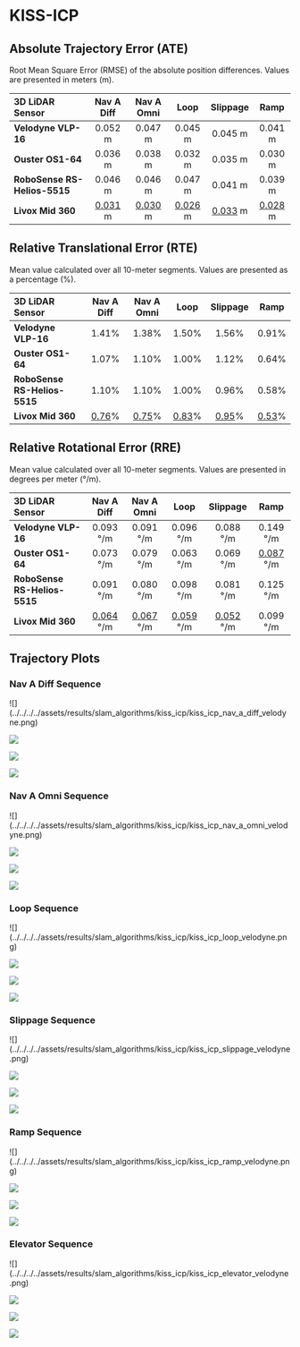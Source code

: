 # KISS-ICP

## Absolute Trajectory Error (ATE)

Root Mean Square Error (RMSE) of the absolute position differences. Values are presented in meters (m).

| 3D LiDAR Sensor              | Nav A Diff     | Nav A Omni     | Loop           | Slippage       | Ramp           |
| :--------------------------- | :------------: | :------------: | :------------: | :------------: | :------------: |
| **Velodyne VLP-16**          | 0.052 m        | 0.047 m        | 0.045 m        | 0.045 m        | 0.041 m        |
| **Ouster OS1-64**            | 0.036 m        | 0.038 m        | 0.032 m        | 0.035 m        | 0.030 m        |
| **RoboSense RS-Helios-5515** | 0.046 m        | 0.046 m        | 0.047 m        | 0.041 m        | 0.039 m        |
| **Livox Mid 360**            | <u>0.031</u> m | <u>0.030</u> m | <u>0.026</u> m | <u>0.033</u> m | <u>0.028</u> m |

## Relative Translational Error (RTE)

Mean value calculated over all 10-meter segments. Values are presented as a percentage (%).

| 3D LiDAR Sensor              | Nav A Diff   | Nav A Omni   | Loop         | Slippage     | Ramp         |
| :--------------------------- | :----------: | :----------: | :----------: | :----------: | :----------: |
| **Velodyne VLP-16**          | 1.41%        | 1.38%        | 1.50%        | 1.56%        | 0.91%        |
| **Ouster OS1-64**            | 1.07%        | 1.10%        | 1.00%        | 1.12%        | 0.64%        |
| **RoboSense RS-Helios-5515** | 1.10%        | 1.10%        | 1.00%        | 0.96%        | 0.58%        |
| **Livox Mid 360**            | <u>0.76</u>% | <u>0.75</u>% | <u>0.83</u>% | <u>0.95</u>% | <u>0.53</u>% |

## Relative Rotational Error (RRE)

Mean value calculated over all 10-meter segments. Values are presented in degrees per meter (°/m).

| 3D LiDAR Sensor              | Nav A Diff       | Nav A Omni       | Loop             | Slippage         | Ramp             |
| :--------------------------- | :--------------: | :--------------: | :--------------: | :--------------: | :--------------: |
| **Velodyne VLP-16**          | 0.093 °/m        | 0.091 °/m        | 0.096 °/m        | 0.088 °/m        | 0.149 °/m        |
| **Ouster OS1-64**            | 0.073 °/m        | 0.079 °/m        | 0.063 °/m        | 0.069 °/m        | <u>0.087</u> °/m |
| **RoboSense RS-Helios-5515** | 0.091 °/m        | 0.080 °/m        | 0.098 °/m        | 0.081 °/m        | 0.125 °/m        |
| **Livox Mid 360**            | <u>0.064</u> °/m | <u>0.067</u> °/m | <u>0.059</u> °/m | <u>0.052</u> °/m | 0.099 °/m        |

## Trajectory Plots

### Nav A Diff Sequence 
<div class="grid" markdown>
![](../../../../assets/results/slam_algorithms/kiss_icp/kiss_icp_nav_a_diff_velodyne.png)

![](../../../../assets/results/slam_algorithms/kiss_icp/kiss_icp_nav_a_diff_ouster.png)

![](../../../../assets/results/slam_algorithms/kiss_icp/kiss_icp_nav_a_diff_robosense.png)

![](../../../../assets/results/slam_algorithms/kiss_icp/kiss_icp_nav_a_diff_livox.png)
</div>

### Nav A Omni Sequence 
<div class="grid" markdown>
![](../../../../assets/results/slam_algorithms/kiss_icp/kiss_icp_nav_a_omni_velodyne.png)

![](../../../../assets/results/slam_algorithms/kiss_icp/kiss_icp_nav_a_omni_ouster.png)

![](../../../../assets/results/slam_algorithms/kiss_icp/kiss_icp_nav_a_omni_robosense.png)

![](../../../../assets/results/slam_algorithms/kiss_icp/kiss_icp_nav_a_omni_livox.png)
</div>

### Loop Sequence 
<div class="grid" markdown>
![](../../../../assets/results/slam_algorithms/kiss_icp/kiss_icp_loop_velodyne.png)

![](../../../../assets/results/slam_algorithms/kiss_icp/kiss_icp_loop_ouster.png)

![](../../../../assets/results/slam_algorithms/kiss_icp/kiss_icp_loop_robosense.png)

![](../../../../assets/results/slam_algorithms/kiss_icp/kiss_icp_loop_livox.png)
</div>

### Slippage Sequence 
<div class="grid" markdown>
![](../../../../assets/results/slam_algorithms/kiss_icp/kiss_icp_slippage_velodyne.png)

![](../../../../assets/results/slam_algorithms/kiss_icp/kiss_icp_slippage_ouster.png)

![](../../../../assets/results/slam_algorithms/kiss_icp/kiss_icp_slippage_robosense.png)

![](../../../../assets/results/slam_algorithms/kiss_icp/kiss_icp_slippage_livox.png)
</div>

### Ramp Sequence 
<div class="grid" markdown>
![](../../../../assets/results/slam_algorithms/kiss_icp/kiss_icp_ramp_velodyne.png)

![](../../../../assets/results/slam_algorithms/kiss_icp/kiss_icp_ramp_ouster.png)

![](../../../../assets/results/slam_algorithms/kiss_icp/kiss_icp_ramp_robosense.png)

![](../../../../assets/results/slam_algorithms/kiss_icp/kiss_icp_ramp_livox.png)
</div>

### Elevator Sequence 
<div class="grid" markdown>
![](../../../../assets/results/slam_algorithms/kiss_icp/kiss_icp_elevator_velodyne.png)

![](../../../../assets/results/slam_algorithms/kiss_icp/kiss_icp_elevator_ouster.png)

![](../../../../assets/results/slam_algorithms/kiss_icp/kiss_icp_elevator_robosense.png)

![](../../../../assets/results/slam_algorithms/kiss_icp/kiss_icp_elevator_livox.png)
</div>